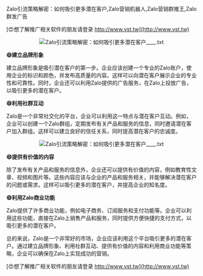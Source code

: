 Zalo引流策略解密：如何吸引更多潜在客户,Zalo营销机器人,Zalo营销群推王,Zalo群发广告

[😍想了解推广相关软件的朋友请登录 http://www.vst.tw](http://www.vst.tw)

 <center><img src="https://vst.tw/MP4/tuiguang/png/1.png" alt="Zalo引流策略解密：如何吸引更多潜在客户____.txt"></center>

**😄建立品牌形象**

建立品牌形象是吸引潜在客户的第一步。企业应该创建一个专业的Zalo账户，使用企业的标识和颜色，并发布高质量的内容。这样可以向潜在客户展示企业的专业性和可靠性。同时，企业还可以利用Zalo提供的广告服务，在Zalo上投放广告，以吸引更多的潜在客户。

**😄利用社群互动**

Zalo是一个非常社交化的平台，企业可以利用这一特点与潜在客户互动。例如，企业可以创建一个Zalo群组，定期发布有关产品和服务的信息，同时邀请潜在客户加入群组。这样可以建立良好的信任关系，同时提高潜在客户的忠诚度。

 <center><img src="https://vst.tw/MP4/tuiguang/png/6.png" alt="Zalo引流策略解密：如何吸引更多潜在客户____.txt"></center>

**😄提供有价值的内容**

除了发布有关产品和服务的信息外，企业还可以提供有价值的内容，例如教育性文章、视频和图片等。这些内容应该与企业的产品和服务相关，并能够解决潜在客户的问题或需求。这样可以吸引更多的潜在客户，并提高企业的知名度。

**😄利用Zalo商业功能**

Zalo提供了许多商业功能，例如电子商务、订阅服务和支付功能等。企业可以利用这些功能，直接在Zalo上销售产品和服务，同时提供方便快捷的支付方式，以吸引更多的潜在客户。

总的来说，Zalo是一个非常好的市场，企业应该利用这个平台吸引更多的潜在客户。通过建立品牌形象、利用社群互动、提供有价值的内容和利用商业功能等策略，企业可以确保在Zalo上实现成功的营销。

[😍想了解推广相关软件的朋友请登录 http://www.vst.tw](http://www.vst.tw)



